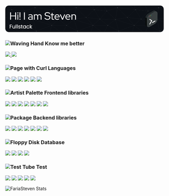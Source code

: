![headerNew2](./headerNew2.png)

<h3><img src="https://raw.githubusercontent.com/Tarikul-Islam-Anik/Animated-Fluent-Emojis/master/Emojis/Hand%20gestures/Waving%20Hand.png" alt="Waving Hand" width="30" height="30" /> Know me better</h3>
<p>
    <a href="https://www.linkedin.com/in/steven-faria-12691317a/">
        <img src="https://img.shields.io/badge/LinkedIn-%230077B5.svg?logo=linkedin&logoColor=white"/>
    </a>
    <a href="https://steven-faria.netlify.app/" target="_blank">
        <img src="https://img.shields.io/badge/My_Site-2ea44f?logo=gamebanana&logoColor=white""/>
    </a>
</p>
<p>
<h3><img src="https://raw.githubusercontent.com/Tarikul-Islam-Anik/Animated-Fluent-Emojis/master/Emojis/Objects/Page%20with%20Curl.png" alt="Page with Curl" width="30" height="30" /> Languages</h3>
<p width="100%">
    <img src="https://img.shields.io/badge/HTML5-%23E34F26.svg?logo=html5&logoColor=white"/>
    <img src="https://img.shields.io/badge/CSS3-%231572B6.svg?logo=css3&logoColor=white"/>
    <img src="https://img.shields.io/badge/JavaScript-f7e018.svg?logo=javascript&logoColor=white"/>
    <img src="https://img.shields.io/badge/TypeScript-%23007ACC.svg?logo=typescript&logoColor=white"/>
    <img src="https://img.shields.io/badge/-GraphQL-E10098?logo=graphql&logoColor=white"/>
    <img src="https://img.shields.io/badge/Java-%23ED8B00.svg?logo=openjdk&logoColor=white"/>
</p>
<h3><img src="https://raw.githubusercontent.com/Tarikul-Islam-Anik/Animated-Fluent-Emojis/master/Emojis/Activities/Artist%20Palette.png" alt="Artist Palette" width="30" height="30" /> Frontend libraries</h3>
<p>
    <img src="https://img.shields.io/badge/React.js-%2320232a.svg?logo=react&logoColor=white"/>
    <img src="https://img.shields.io/badge/Angular.js-%23E23237.svg?logo=Angular&logoColor=white"/>
    <img src="https://img.shields.io/badge/Laravel-%23FF2D20.svg?logo=laravel&logoColor=white"/>
    <img src="https://img.shields.io/badge/Chakra-%234ED1C5.svg?logo=chakraui&logoColor=white"/>
    <img src="https://img.shields.io/badge/MUI-%230081CB.svg?logo=mui&logoColor=white"/>
    <img src="https://img.shields.io/badge/Styled--Components-DB7093?logo=styled-components&logoColor=white"/>
    <img src="https://img.shields.io/badge/Redux-%23593d88.svg?logo=redux&logoColor=white"/>
</p>
<h3><img src="https://raw.githubusercontent.com/Tarikul-Islam-Anik/Animated-Fluent-Emojis/master/Emojis/Objects/Package.png" alt="Package" width="30" height="30" /> Backend libraries</h3>
<p>
    <img src="https://img.shields.io/badge/Nest.js-%23E0234E.svg?logo=nestjs&logoColor=white"/>
    <img src="https://img.shields.io/badge/Node.js-6DA55F?logo=node.js&logoColor=white"/>
    <img src="https://img.shields.io/badge/Express.js-%23404d59.svg?logo=express&logoColor=white"/>
    <img src="https://img.shields.io/badge/Spring%20Boot-%236DB33F.svg?logo=springboot&logoColor=white"/>
    <img src="https://img.shields.io/badge/Strapi-%232E7EEA.svg?logo=strapi&logoColor=white"/>
    <img src="https://img.shields.io/badge/JWT-black?logo=JSON%20web%20tokens&logoColor=white"/>
    <img src="https://img.shields.io/badge/RabbitMQ-100000.svg?logo=Rabbitmq&logoColor=white&color=FFB300"/>
</p>
<h3><img src="https://raw.githubusercontent.com/Tarikul-Islam-Anik/Animated-Fluent-Emojis/master/Emojis/Objects/Floppy%20Disk.png" alt="Floppy Disk" width="30" height="30" /> Database</h3>
<p>
    <img src="https://img.shields.io/badge/MongoDB-%234ea94b.svg?logo=mongodb&logoColor=white"/>
    <img src="https://img.shields.io/badge/PostgreSQL-%23316192.svg?logo=postgresql&logoColor=white"/>
    <img src="https://img.shields.io/badge/MySQL-%2300f.svg?logo=mysql&logoColor=white"/>
    <img src="https://img.shields.io/badge/SQLite-%2307405e.svg?logo=sqlite&logoColor=white"/>

</p>
<h3><img src="https://raw.githubusercontent.com/Tarikul-Islam-Anik/Animated-Fluent-Emojis/master/Emojis/Objects/Test%20Tube.png" alt="Test Tube" width="30" height="30" /> Test</h3>
<p>
    <img src="https://img.shields.io/badge/-Cypress-%23E5E5E5?logo=cypress&logoColor=white"/>
    <img src="https://img.shields.io/badge/-Jest-%23C21325?logo=jest&logoColor=white"/>
    <img src="https://img.shields.io/badge/-Junit-%23C21325?logo=Junit&logoColor=white"/>
    <img src="https://img.shields.io/badge/Insomnia-black?logo=insomnia&logoColor=white"/>
    <img src="https://img.shields.io/badge/Postman-FF6C37?logo=postman&logoColor=white"/>
</p>
</p>

![FariaSteven Stats](https://github-readme-stats.vercel.app/api/top-langs/?username=FariaSteven&layout=compact&theme=radical)
